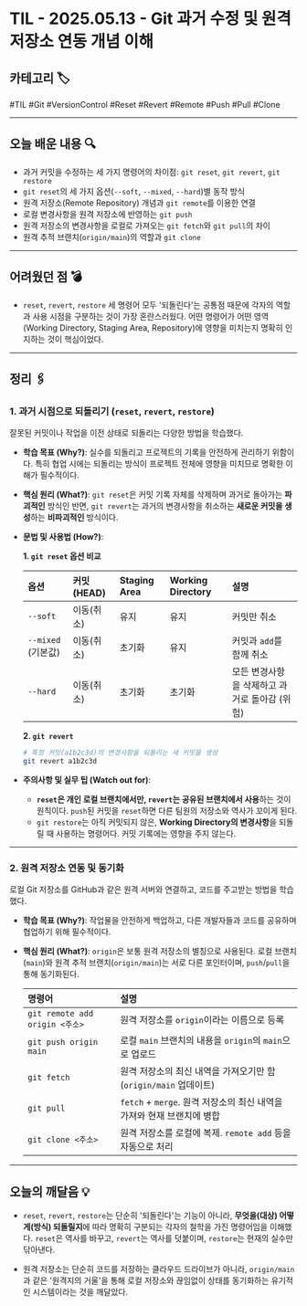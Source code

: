# TIL - 2025.05.13 - Git 과거 수정 및 원격 저장소 연동 개념 이해

## 카테고리 🏷️

#TIL #Git #VersionControl #Reset #Revert #Remote #Push #Pull #Clone

---

## 오늘 배운 내용 🔍

- 과거 커밋을 수정하는 세 가지 명령어의 차이점: `git reset`, `git revert`, `git restore`
- `git reset`의 세 가지 옵션(`--soft`, `--mixed`, `--hard`)별 동작 방식
- 원격 저장소(Remote Repository) 개념과 `git remote`를 이용한 연결
- 로컬 변경사항을 원격 저장소에 반영하는 `git push`
- 원격 저장소의 변경사항을 로컬로 가져오는 `git fetch`와 `git pull`의 차이
- 원격 추적 브랜치(`origin/main`)의 역할과 `git clone`

---

## 어려웠던 점 💣

* `reset`, `revert`, `restore` 세 명령어 모두 '되돌린다'는 공통점 때문에 각자의 역할과 사용 시점을 구분하는 것이 가장 혼란스러웠다. 어떤 명령어가 어떤 영역(Working
  Directory, Staging Area, Repository)에 영향을 미치는지 명확히 인지하는 것이 핵심이었다.

---

## 정리 🖇️

### 1. 과거 시점으로 되돌리기 (`reset`, `revert`, `restore`)

잘못된 커밋이나 작업을 이전 상태로 되돌리는 다양한 방법을 학습했다.

* **학습 목표 (Why?)**:
  실수를 되돌리고 프로젝트의 기록을 안전하게 관리하기 위함이다. 특히 협업 시에는 되돌리는 방식이 프로젝트 전체에 영향을 미치므로 명확한 이해가 필수적이다.

* **핵심 원리 (What?)**:
  `git reset`은 커밋 기록 자체를 삭제하며 과거로 돌아가는 **파괴적인** 방식인 반면, `git revert`는 과거의 변경사항을 취소하는 **새로운 커밋을 생성**하는 **비파괴적인** 방식이다.

* **문법 및 사용법 (How?)**:

  **1. `git reset` 옵션 비교**

  | 옵션 | 커밋(HEAD) | Staging Area | Working Directory | 설명 |
    | :--- | :--- | :--- | :--- | :--- |
  | `--soft` | 이동(취소) | 유지 | 유지 | 커밋만 취소 |
  | `--mixed` (기본값) | 이동(취소) | 초기화 | 유지 | 커밋과 `add`를 함께 취소 |
  | `--hard` | 이동(취소) | 초기화 | 초기화 | 모든 변경사항을 삭제하고 과거로 돌아감 (위험) |

  **2. `git revert`**
  ```bash
  # 특정 커밋(a1b2c3d)의 변경사항을 되돌리는 새 커밋을 생성
  git revert a1b2c3d
  ```

* **주의사항 및 실무 팁 (Watch out for)**:
    * **`reset`은 개인 로컬 브랜치에서만, `revert`는 공유된 브랜치에서 사용**하는 것이 원칙이다. `push`된 커밋을 `reset`하면 다른 팀원의 저장소와 역사가 꼬이게 된다.
    * `git restore`는 아직 커밋되지 않은, **Working Directory의 변경사항**을 되돌릴 때 사용하는 명령어다. 커밋 기록에는 영향을 주지 않는다.

---

### 2. 원격 저장소 연동 및 동기화

로컬 Git 저장소를 GitHub과 같은 원격 서버와 연결하고, 코드를 주고받는 방법을 학습했다.

* **학습 목표 (Why?)**:
  작업물을 안전하게 백업하고, 다른 개발자들과 코드를 공유하며 협업하기 위해 필수적이다.

* **핵심 원리 (What?)**:
  `origin`은 보통 원격 저장소의 별칭으로 사용된다. 로컬 브랜치(`main`)와 원격 추적 브랜치(`origin/main`)는 서로 다른 포인터이며, `push`/`pull`을 통해 동기화된다.

  | 명령어 | 설명 |
    | :--- | :--- |
  | `git remote add origin <주소>` | 원격 저장소를 `origin`이라는 이름으로 등록 |
  | `git push origin main` | 로컬 `main` 브랜치의 내용을 `origin`의 `main`으로 업로드 |
  | `git fetch` | 원격 저장소의 최신 내역을 가져오기만 함 (`origin/main` 업데이트) |
  | `git pull` | `fetch` + `merge`. 원격 저장소의 최신 내역을 가져와 현재 브랜치에 병합 |
  | `git clone <주소>` | 원격 저장소를 로컬에 복제. `remote add` 등을 자동으로 처리 |

---

## 오늘의 깨달음 💡

* `reset`, `revert`, `restore`는 단순히 '되돌린다'는 기능이 아니라, **무엇을(대상) 어떻게(방식) 되돌릴지**에 따라 명확히 구분되는 각자의 철학을 가진 명령어임을 이해했다.
  `reset`은 역사를 바꾸고, `revert`는 역사를 덧붙이며, `restore`는 현재의 실수만 닦아낸다.

* 원격 저장소는 단순히 코드를 저장하는 클라우드 드라이브가 아니라, `origin/main`과 같은 '원격지의 거울'을 통해 로컬 저장소와 끊임없이 상태를 동기화하는 유기적인 시스템이라는 것을 깨달았다.